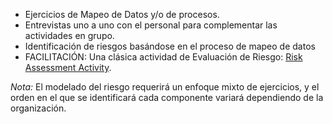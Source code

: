 - Ejercicios de Mapeo de Datos y/o de procesos.
- Entrevistas uno a uno con el personal para complementar las actividades en grupo.
- Identificación de riesgos basándose en el proceso de mapeo de datos
- FACILITACIÓN: Una clásica actividad de Evaluación de Riesgo: [Risk Assessment Activity](http://frontlinedefenders.org/files/workbook_eng.pdf#page=9).

*Nota:* El modelado del riesgo requerirá un enfoque mixto de ejercicios, y el orden en el que se identificará cada componente variará dependiendo de la organización.


<!--
* Process and/or data mapping exercises
* One-on-One interviews with staff to supplement other group activities.
* Risk identification based on process or data mappings
* A classic group 

*Note:* Risk modeling will require a mixed approach of exercises, and the order which you identify each component will vary depending upon the organization.
-->